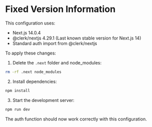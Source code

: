 # Fixed Version Information

This configuration uses:
- Next.js 14.0.4
- @clerk/nextjs 4.29.1 (Last known stable version for Next.js 14)
- Standard auth import from @clerk/nextjs

To apply these changes:

1. Delete the `.next` folder and node_modules:
```bash
rm -rf .next node_modules
```

2. Install dependencies:
```bash
npm install
```

3. Start the development server:
```bash
npm run dev
```

The auth function should now work correctly with this configuration.